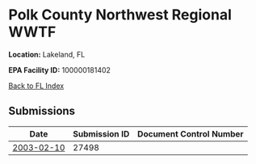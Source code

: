 # Polk County Northwest Regional WWTF

**Location:** Lakeland, FL

**EPA Facility ID:** 100000181402

[Back to FL Index](../../index.md)

## Submissions

| Date | Submission ID | Document Control Number |
|------|--------------|-------------------------|
| [2003-02-10](submissions/27498.md) | 27498 |  |
